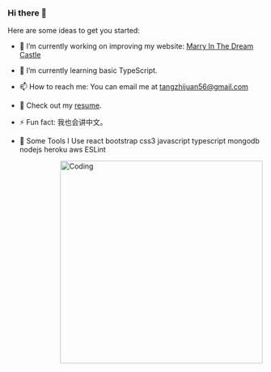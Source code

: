 ### Hi there 👋


Here are some ideas to get you started:

- 🔭 I’m currently working on improving my website: [Marry In The Dream Castle](https://github.com/ZhiJuanTang/Castle_Frontend.git)
- 🌱 I’m currently learning basic TypeScript.
- 📫 How to reach me: You can email me at tangzhijuan56@gmail.com
- 📙 Check out my [resume](https://drive.google.com/file/d/13jGs42JyLwFys8GEL22kd5t62ATy_HGv/view?usp=sharing).
- ⚡ Fun fact: 我也会讲中文。
- 🚀 Some Tools I Use
react  bootstrap css3 javascript typescript mongodb  nodejs heroku  aws ESLint

  <img align="right" alt="Coding" width="400" src="https://media.giphy.com/media/26tn33aiTi1jkl6H6/giphy.gif">

